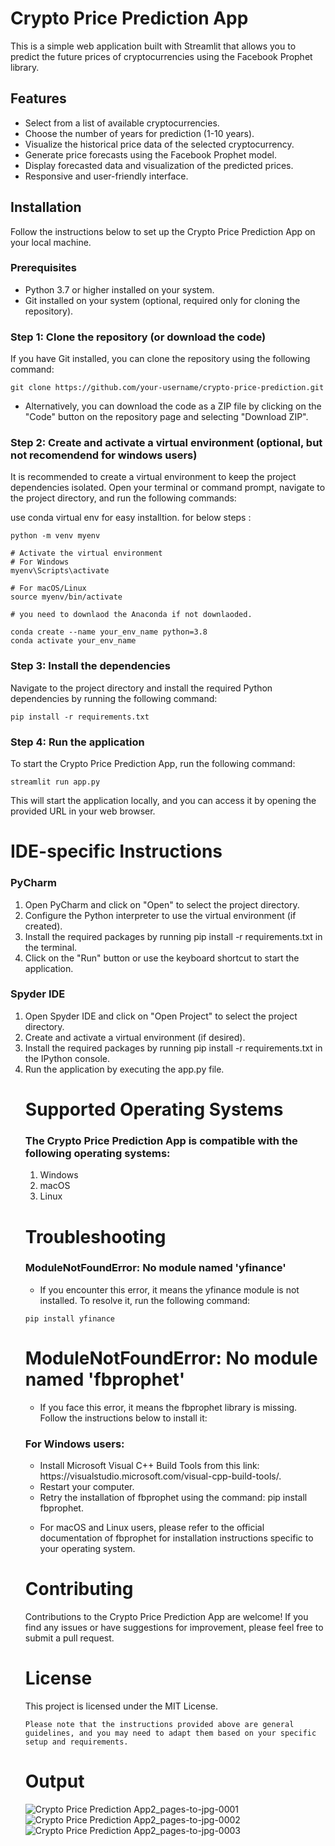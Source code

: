 ﻿# Crypto Price Prediction App

This is a simple web application built with Streamlit that allows you to predict the future prices of cryptocurrencies using the Facebook Prophet library.

## Features

- Select from a list of available cryptocurrencies.
- Choose the number of years for prediction (1-10 years).
- Visualize the historical price data of the selected cryptocurrency.
- Generate price forecasts using the Facebook Prophet model.
- Display forecasted data and visualization of the predicted prices.
- Responsive and user-friendly interface.

## Installation

Follow the instructions below to set up the Crypto Price Prediction App on your local machine.

### Prerequisites

- Python 3.7 or higher installed on your system.
- Git installed on your system (optional, required only for cloning the repository).

### Step 1: Clone the repository (or download the code)

If you have Git installed, you can clone the repository using the following command:

```
git clone https://github.com/your-username/crypto-price-prediction.git
```

- Alternatively, you can download the code as a ZIP file by clicking on the "Code" button on the repository page and selecting "Download ZIP".

### Step 2: Create and activate a virtual environment (optional, but not recomendend for windows users)

It is recommended to create a virtual environment to keep the project dependencies isolated. Open your terminal or command prompt, navigate to the project directory, and run the following commands:

use conda virtual env for easy installtion. for below steps : 

```#
python -m venv myenv

# Activate the virtual environment
# For Windows
myenv\Scripts\activate

# For macOS/Linux
source myenv/bin/activate

# you need to downlaod the Anaconda if not downlaoded.

conda create --name your_env_name python=3.8
conda activate your_env_name

```

### Step 3: Install the dependencies

Navigate to the project directory and install the required Python dependencies by running the following command:

```
pip install -r requirements.txt
```

### Step 4: Run the application

To start the Crypto Price Prediction App, run the following command:

```
streamlit run app.py

```

This will start the application locally, and you can access it by opening the provided URL in your web browser.

# IDE-specific Instructions

### PyCharm

<ol><li>Open PyCharm and click on "Open" to select the project directory.</li>
<li>Configure the Python interpreter to use the virtual environment (if created).</li>
<li>Install the required packages by running pip install -r requirements.txt in the terminal.</li>
<li>Click on the "Run" button or use the keyboard shortcut to start the application.</li></ol>

### Spyder IDE

<ol><li>Open Spyder IDE and click on "Open Project" to select the project directory.</li>
<li>Create and activate a virtual environment (if desired).</li>
<li>Install the required packages by running pip install -r requirements.txt in the IPython console.</li>
<li>Run the application by executing the app.py file.</li>

# Supported Operating Systems

### The Crypto Price Prediction App is compatible with the following operating systems:

<ol>
<li>Windows</li>
<li>macOS</li>
<li>Linux</li></ol>

# Troubleshooting

### ModuleNotFoundError: No module named 'yfinance'

- If you encounter this error, it means the yfinance module is not installed. To resolve it, run the following command:

```
pip install yfinance
```

# ModuleNotFoundError: No module named 'fbprophet'

- If you face this error, it means the fbprophet library is missing. Follow the instructions below to install it:

### For Windows users:

<ul>
<li>
Install Microsoft Visual C++ Build Tools from this link: <br>https://visualstudio.microsoft.com/visual-cpp-build-tools/.</li>
<li>Restart your computer.</li>
<li>Retry the installation of fbprophet using the command: pip install fbprophet.</li></ul>

- For macOS and Linux users, please refer to the official documentation of fbprophet for installation instructions specific to your operating system.

# Contributing

Contributions to the Crypto Price Prediction App are welcome! If you find any issues or have suggestions for improvement, please feel free to submit a pull request.

# License

This project is licensed under the MIT License.

```
Please note that the instructions provided above are general guidelines, and you may need to adapt them based on your specific setup and requirements.
```

# Output

![Crypto Price Prediction App2_pages-to-jpg-0001](https://github.com/the-iconic-rihan/crypto-price-prediction/assets/68491627/d318d310-c2ae-4407-b090-e90b410327ec)
![Crypto Price Prediction App2_pages-to-jpg-0002](https://github.com/the-iconic-rihan/crypto-price-prediction/assets/68491627/1dfbbcac-b80a-4fd5-8ce1-cb07e55685d6)
![Crypto Price Prediction App2_pages-to-jpg-0003](https://github.com/the-iconic-rihan/crypto-price-prediction/assets/68491627/249815d4-5a7a-4ab9-ae48-3a58a240456d)
